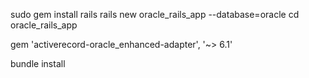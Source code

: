 

sudo gem install rails
rails new oracle_rails_app --database=oracle
cd oracle_rails_app

gem 'activerecord-oracle_enhanced-adapter', '~> 6.1'

bundle install

